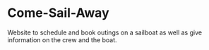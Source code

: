 # Come-Sail-Away
Website to schedule and book outings on a sailboat as well as give information on the crew and the boat.
